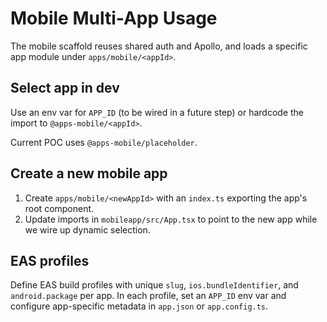 # Mobile Multi-App Usage

The mobile scaffold reuses shared auth and Apollo, and loads a specific app module under `apps/mobile/<appId>`.

## Select app in dev

Use an env var for `APP_ID` (to be wired in a future step) or hardcode the import to `@apps-mobile/<appId>`.

Current POC uses `@apps-mobile/placeholder`.

## Create a new mobile app

1. Create `apps/mobile/<newAppId>` with an `index.ts` exporting the app's root component.
2. Update imports in `mobileapp/src/App.tsx` to point to the new app while we wire up dynamic selection.

## EAS profiles

Define EAS build profiles with unique `slug`, `ios.bundleIdentifier`, and `android.package` per app. In each profile, set an `APP_ID` env var and configure app-specific metadata in `app.json` or `app.config.ts`.
